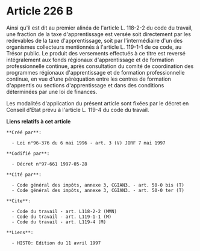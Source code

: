 # Article 226 B

Ainsi qu'il est dit au premier alinéa de l'article L. 118-2-2 du code du travail, une fraction de la taxe d'apprentissage est
versée soit directement par les redevables de la taxe d'apprentissage, soit par l'intermédiaire d'un des organismes
collecteurs mentionnés à l'article L. 119-1-1 de ce code, au Trésor public. Le produit des versements effectués à ce titre
est reversé intégralement aux fonds régionaux d'apprentissage et de formation professionnelle continue, après consultation du
comité de coordination des programmes régionaux d'apprentissage et de formation professionnelle continue, en vue d'une
péréquation entre les centres de formation d'apprentis ou sections d'apprentissage et dans des conditions déterminées par une
loi de finances.

Les modalités d'application du présent article sont fixées par le décret en Conseil d'Etat prévu à l'article L. 119-4 du code
du travail.

**Liens relatifs à cet article**

	**Créé par**:

	  - Loi n°96-376 du 6 mai 1996 - art. 3 (V) JORF 7 mai 1997

	**Codifié par**:

	  - Décret n°97-661 1997-05-28

	**Cité par**:

	  - Code général des impôts, annexe 3, CGIAN3. - art. 50-0 bis (T)
	  - Code général des impôts, annexe 3, CGIAN3. - art. 50-0 ter (T)

	**Cite**:

	  - Code du travail - art. L118-2-2 (MMN)
	  - Code du travail - art. L119-1-1 (M)
	  - Code du travail - art. L119-4 (M)

	**Liens**:

	  - HISTO: Edition du 11 avril 1997
